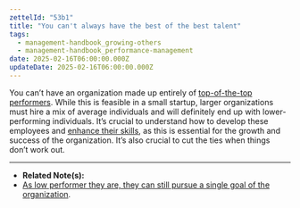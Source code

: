 ```yaml
---
zettelId: "53b1"
title: "You can't always have the best of the best talent"
tags:
  - management-handbook_growing-others
  - management-handbook_performance-management
date: 2025-02-16T06:00:00.000Z
updateDate: 2025-02-16T06:00:00.000Z
---
```


️️️You can’t have an organization made up entirely of [top-of-the-top performers](/notes/53b/). While this is feasible in a small startup, larger organizations must hire a mix of average individuals and will definitely end up with lower-performing individuals. It’s crucial to understand how to develop these employees and [enhance their skills](/notes/33a/), as this is essential for the growth and success of the organization. ️It’s also crucial to cut the ties when things don’t work out.

---

- **Related Note(s):**
- [As low performer they are, they can still pursue a single goal of the organization](/notes/24/).
